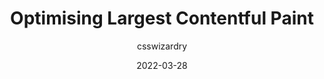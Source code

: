 ---
author: csswizardry
date: 2022-03-28
tags:
  - performance
  - web-vitals
target_url: https://csswizardry.com/2022/03/optimising-largest-contentful-paint/
title: Optimising Largest Contentful Paint
---